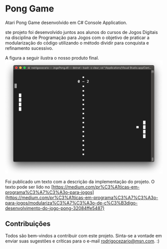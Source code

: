# Pong Game
Atari Pong Game desenvolvido em C# Console Application.

ste projeto foi desenvolvido juntos aos alunos do cursos de Jogos Digitais na disciplina de Programação para Jogos com o objetivo de praticar a modularização do código utilizando o método dividir para conquista e refinamento sucessivo.

A figura a seguir ilustra o nosso produto final.
![Modelo de Classes do projeto](imagens/pongproduto.png?raw=true "Jogo Pong")

Foi publicado um texto com a descrição da implementação do projeto. O texto pode ser lido no [https://medium.com/pr%C3%A1ticas-em-programa%C3%A7%C3%A3o-para-jogos](https://medium.com/pr%C3%A1ticas-em-programa%C3%A7%C3%A3o-para-jogos/modulariza%C3%A7%C3%A3o-de-c%C3%B3digo-desenvolvimento-do-jogo-pong-32084ffe5487)

## Contribuições

Todos são bem-vindos a contribuir com este projeto. Sinta-se a vontade em enviar suas sugestões e críticas para o e-mail <rodrigocezario@msn.com>. :)